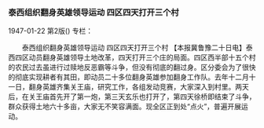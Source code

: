 ### 泰西组织翻身英雄领导运动  四区四天打开三个村

1947-01-22
第2版()
专栏：

　　泰西组织翻身英雄领导运动
    四区四天打开三个村
    【本报冀鲁豫二十日电】泰西四区动员翻身英雄领导土地改革，四天打开三个庄的局面。四区西半部十五个村的农民过去虽进行过赎地反恶霸等斗争，但没有彻底的翻过身。区分委会为了很快的彻底实现耕者有其田，即动员二十多位翻身英雄参加翻身工作队。去年十二月十一日，翻身英雄齐集关王庙，研究工作，各组发动竞赛，大家深入到村里。两天后，在关王庙首先开了第一炮，第三天玄乐也打开了，第四天徐桥即结束了斗争，群众获得土地六十多亩，大家无不笑容满面。现全区正到处“点火”，普遍开展运动。
